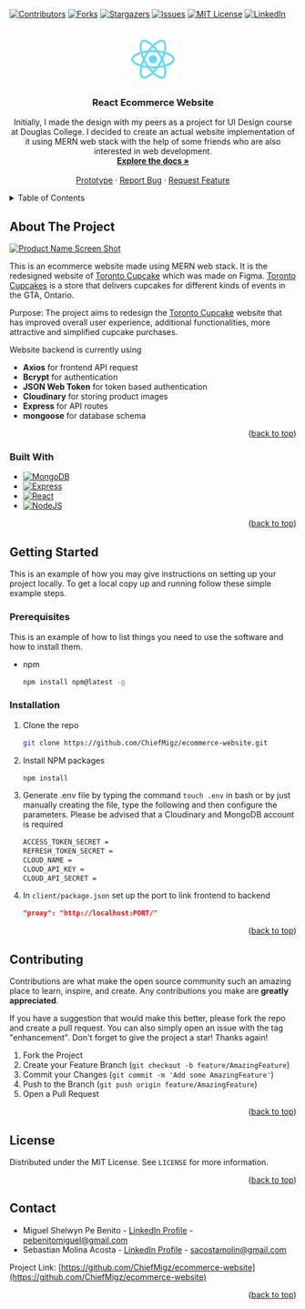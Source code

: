 <a name="readme-top"></a>
<!-- Start of README -->
[![Contributors][contributors-shield]][contributors-url]
[![Forks][forks-shield]][forks-url]
[![Stargazers][stars-shield]][stars-url]
[![Issues][issues-shield]][issues-url]
[![MIT License][license-shield]][license-url]
[![LinkedIn][linkedin-shield]][linkedin-url]

<!-- PROJECT LOGO -->
<br />
<div align="center">
  <a href="https://github.com/ChiefMigz/ecommerce-website">
    <img src="client/public/logo512.png" alt="Logo" width="80" height="80">
  </a>

<h3 align="center">React Ecommerce Website</h3>

  <p align="center">
    Initially, I made the design with my peers as a project for UI Design course at Douglas College. I decided to create an actual website implementation of it using MERN web stack with the help of some friends who are also interested in web development.
    <br />
    <a href="https://github.com/ChiefMigz/ecommerce-website"><strong>Explore the docs »</strong></a>
    <br />
    <br />
    <a href="https://www.figma.com/proto/erB0se5rsmsF70gkHk9S1Z/Final-Design---Toronto-Cupcakes?page-id=0%3A1&node-id=183%3A506&viewport=223%2C318%2C0.16&scaling=scale-down-width&starting-point-node-id=183%3A506">Prototype</a>
    ·
    <a href="https://github.com/ChiefMigz/ecommerce-website/issues">Report Bug</a>
    ·
    <a href="https://github.com/ChiefMigz/ecommerce-website/issues">Request Feature</a>
  </p>
</div>



<!-- TABLE OF CONTENTS -->
<details>
  <summary>Table of Contents</summary>
  <ol>
    <li>
      <a href="#about-the-project">About The Project</a>
      <ul>
        <li><a href="#built-with">Built With</a></li>
      </ul>
    </li>
    <li>
      <a href="#getting-started">Getting Started</a>
      <ul>
        <li><a href="#prerequisites">Prerequisites</a></li>
        <li><a href="#installation">Installation</a></li>
      </ul>
    </li>
    <li><a href="#contributing">Contributing</a></li>
    <li><a href="#license">License</a></li>
    <li><a href="#contact">Contact</a></li>
  </ol>
</details>



<!-- ABOUT THE PROJECT -->
## About The Project

[![Product Name Screen Shot][product-screenshot]](https://www.torontocupcake.com/)

This is an ecommerce website made using MERN web stack. It is the redesigned website of <a href='https://www.torontocupcake.com'>Toronto Cupcake</a> which was made on Figma. <a href='https://www.torontocupcake.com'>Toronto Cupcakes</a> is a store that delivers cupcakes for different kinds of events in the GTA, Ontario.

Purpose: 
The project aims to redesign the <a href='https://www.torontocupcake.com'>Toronto Cupcake</a> website that has improved overall user experience, additional functionalities, more attractive and simplified cupcake purchases.

Website backend is currently using
* **Axios** for frontend API request
* **Bcrypt** for authentication
* **JSON Web Token** for token based authentication
* **Cloudinary** for storing product images
* **Express** for API routes
* **mongoose** for database schema

<p align="right">(<a href="#readme-top">back to top</a>)</p>



### Built With

* [![MongoDB][MongoDB]][MongoDB-url]
* [![Express][Express]][Express-url]
* [![React][React.js]][React-url]
* [![NodeJS][NodeJS.io]][NodeJS-url]


<p align="right">(<a href="#readme-top">back to top</a>)</p>



<!-- GETTING STARTED -->
## Getting Started

This is an example of how you may give instructions on setting up your project locally.
To get a local copy up and running follow these simple example steps.

### Prerequisites

This is an example of how to list things you need to use the software and how to install them.
* npm
  ```sh
  npm install npm@latest -g
  ```

### Installation


1. Clone the repo
   ```sh
   git clone https://github.com/ChiefMigz/ecommerce-website.git
   ```
2. Install NPM packages
   ```sh
   npm install
   ```
3. Generate .env file by typing the command `touch .env` in bash or by just manually creating the file, type the following and then configure the parameters. Please be advised that a Cloudinary and MongoDB account is required
    ```env
    ACCESS_TOKEN_SECRET = 
    REFRESH_TOKEN_SECRET = 
    CLOUD_NAME =
    CLOUD_API_KEY =
    CLOUD_API_SECRET =
    ```
5. In `client/package.json` set up the port to link frontend to backend
   ```json
   "proxy": "http://localhost:PORT/"
   ```

<p align="right">(<a href="#readme-top">back to top</a>)</p>

<!-- CONTRIBUTING -->
## Contributing

Contributions are what make the open source community such an amazing place to learn, inspire, and create. Any contributions you make are **greatly appreciated**.

If you have a suggestion that would make this better, please fork the repo and create a pull request. You can also simply open an issue with the tag "enhancement".
Don't forget to give the project a star! Thanks again!

1. Fork the Project
2. Create your Feature Branch (`git checkout -b feature/AmazingFeature`)
3. Commit your Changes (`git commit -m 'Add some AmazingFeature'`)
4. Push to the Branch (`git push origin feature/AmazingFeature`)
5. Open a Pull Request

<p align="right">(<a href="#readme-top">back to top</a>)</p>



<!-- LICENSE -->
## License

Distributed under the MIT License. See `LICENSE` for more information.

<p align="right">(<a href="#readme-top">back to top</a>)</p>



<!-- CONTACT -->
## Contact

* Miguel Shelwyn Pe Benito - [LinkedIn Profile](https://www.linkedin.com/in/miguel-shelwyn-pe-benito/) - pebenitomiguel@gmail.com<br/>
* Sebastian Molina Acosta - [LinkedIn Profile](https://www.linkedin.com/in/sebasacostaprogrammer/) - sacostamolin@gmail.com</li>

Project Link: [https://github.com/ChiefMigz/ecommerce-website](https://github.com/ChiefMigz/ecommerce-website)

<p align="right">(<a href="#readme-top">back to top</a>)</p>

<!-- MARKDOWN LINKS & IMAGES -->
<!-- https://www.markdownguide.org/basic-syntax/#reference-style-links -->
[contributors-shield]: https://img.shields.io/github/contributors/chiefmigz/ecommerce-website.svg?style=for-the-badge
[contributors-url]: https://github.com/chiefmigz/ecommerce-website/graphs/contributors
[forks-shield]: https://img.shields.io/github/forks/ChiefMigz/ecommerce-website.svg?style=for-the-badge
[forks-url]: https://github.com/ChiefMigz/ecommerce-website/network/members
[stars-shield]: https://img.shields.io/github/stars/ChiefMigz/ecommerce-website.svg?style=for-the-badge
[stars-url]: https://github.com/ChiefMigz/ecommerce-website/stargazers
[issues-shield]: https://img.shields.io/github/issues/ChiefMigz/ecommerce-website.svg?style=for-the-badge
[issues-url]: https://github.com/ChiefMigz/ecommerce-website/issues
[license-shield]: https://img.shields.io/github/license/ChiefMigz/ecommerce-website.svg?style=for-the-badge
[license-url]: https://github.com/ChiefMigz/ecommerce-website/blob/master/LICENSE
[linkedin-shield]: https://img.shields.io/badge/-LinkedIn-black.svg?style=for-the-badge&logo=linkedin&colorB=555
[linkedin-url]: https://linkedin.com/in/miguel-shelwyn-pe-benito
[product-screenshot]: https://www.torontocupcake.com/images/main.webp
[Express]: https://img.shields.io/badge/ExpressJS-ff0015?style=for-the-badge&logo=express&logoColor=white
[Express-url]: https://expressjs.com
[React.js]: https://img.shields.io/badge/React-20232A?style=for-the-badge&logo=react&logoColor=61DAFB
[React-url]: https://reactjs.org/
[MongoDB]: https://img.shields.io/badge/MongoDB-red?style=for-the-badge&logo=mongodb&logoColor=green
[MongoDB-url]: https://www.mongodb.com
[NodeJS.io]: https://img.shields.io/badge/Node.js-green?style=for-the-badge&logo=nodedotjs&logoColor=white
[NodeJS-url]: https://nodejs.org/en/
